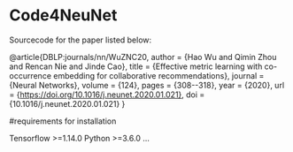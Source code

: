 # Code4NeuNet
Sourcecode for the paper listed below:

@article{DBLP:journals/nn/WuZNC20,
  author    = {Hao Wu and Qimin Zhou and Rencan Nie and Jinde Cao},
  title     = {Effective metric learning with co-occurrence embedding for collaborative recommendations},
  journal   = {Neural Networks},
  volume    = {124},
  pages     = {308--318},
  year      = {2020},
  url       = {https://doi.org/10.1016/j.neunet.2020.01.021},
  doi       = {10.1016/j.neunet.2020.01.021}
}

#requirements for installation

Tensorflow >=1.14.0
Python >=3.6.0
...
